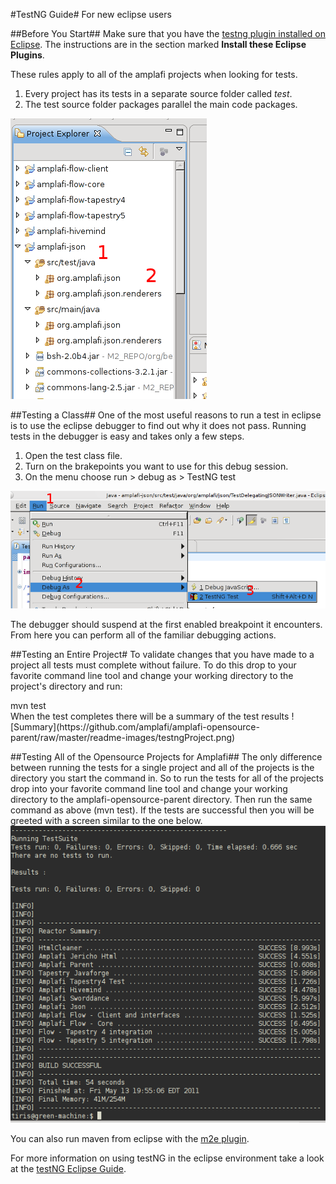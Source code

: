 #TestNG Guide#
For new eclipse users

##Before You Start##
Make sure that you have the [testng plugin installed on Eclipse](https://github.com/amplafi/amplafi-tools/blob/master/README.md).
The instructions are in the section marked **Install these Eclipse Plugins**. 

These rules apply to all of the amplafi projects when looking for tests.  
1. Every project has its tests in a separate source folder called _test_.
2. The test source folder packages parallel the main code packages.

![Test class Structure within projects.](https://github.com/amplafi/amplafi-opensource-parent/raw/master/readme-images/testngGeneral.png)

##Testing a Class##
One of the most useful reasons to run a test in eclipse is to use the eclipse 
debugger to find out why it does not pass. Running tests in the debugger is 
easy and takes only a few steps.

1. Open the test class file.
2. Turn on the brakepoints you want to use for this debug session.
3. On the menu choose run > debug as > TestNG test

![Running a testNG test from a class](https://github.com/amplafi/amplafi-opensource-parent/raw/master/readme-images/testngDebugAs.png)

The debugger should suspend at the first enabled breakpoint it encounters. 
From here you can perform all of the familiar debugging actions.

##Testing an Entire Project#
To validate changes that you have made to a project all tests must complete 
without failure. To do this drop to your favorite command line tool and change 
your working directory to the project's directory and run:
<div>mvn test </div>
When the test completes there will be a summary of the test results  
![Summary](https://github.com/amplafi/amplafi-opensource-parent/raw/master/readme-images/testngProject.png)

##Testing  All of the Opensource Projects for Amplafi##
The only difference between running the tests for a single project and all of 
the projects is the directory you start the command in. So to run the tests for 
all of the projects drop into your favorite command line tool and change your 
working directory to the amplafi-opensource-parent directory. Then run the same 
command as above (mvn test). If the tests are successful then you will be greeted 
with a screen similar to the one below.  
![Successfully ran tests for all projects using maven.](https://github.com/amplafi/amplafi-opensource-parent/raw/master/readme-images/testngAllProjects.png)

You can also run maven from eclipse with the [m2e plugin](http://www.eclipse.org/m2e/).

For more information on using testNG in the eclipse environment take a look at 
the [testNG Eclipse Guide](http://testng.org/doc/eclipse.html).
